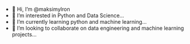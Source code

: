 - 👋 Hi, I’m @maksimylron
- 👀 I’m interested in Python and Data Science...
- 🌱 I’m currently learning python and machine learning...
- 💞️ I’m looking to collaborate on data engineering and machine learning projects...

<!---
maksimylron/maksimylron is a ✨ special ✨ repository because its `README.md` (this file) appears on your GitHub profile.
You can click the Preview link to take a look at your changes.
--->
